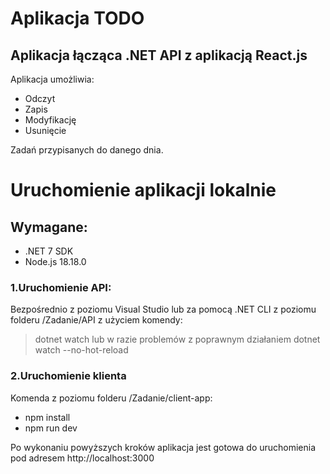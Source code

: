 # Aplikacja TODO

## Aplikacja łącząca .NET API z aplikacją React.js

Aplikacja umożliwia:

* Odczyt
* Zapis
* Modyfikację
* Usunięcie 

Zadań przypisanych do danego dnia.

# Uruchomienie aplikacji lokalnie 

## Wymagane:

* .NET 7 SDK
* Node.js 18.18.0

### 1.Uruchomienie API:

Bezpośrednio z poziomu Visual Studio 
lub
za pomocą .NET CLI z poziomu folderu /Zadanie/API z użyciem komendy: 
> dotnet watch
lub w razie problemów z poprawnym działaniem 
> dotnet watch --no-hot-reload

### 2.Uruchomienie klienta

Komenda z poziomu folderu /Zadanie/client-app:
* npm install
* npm run dev

Po wykonaniu powyższych kroków aplikacja jest
gotowa do uruchomienia pod adresem http://localhost:3000
